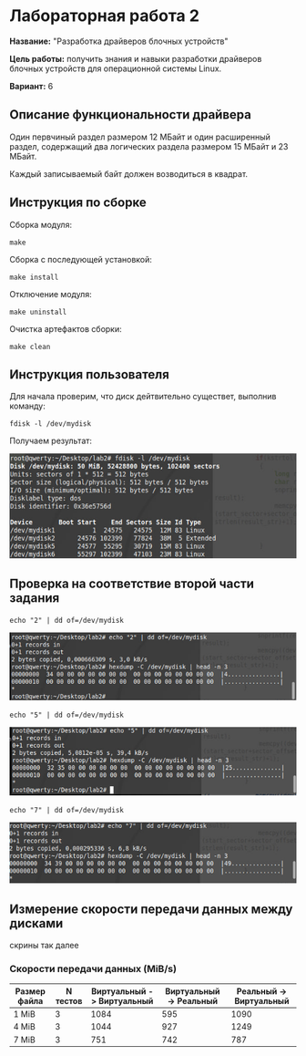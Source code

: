# Лабораторная работа 2

**Название:** "Разработка драйверов блочных устройств"

**Цель работы:** получить знания и навыки разработки драйверов блочных 
устройств для операционной системы Linux.

**Вариант:** 6

## Описание функциональности драйвера

Один первчиный раздел размером 12 МБайт и один расширенный раздел, содержащий два логических раздела размером 15 МБайт и 23 МБайт. 

Каждый записываемый байт должен возводиться в квадрат.
## Инструкция по сборке

Сборка модуля:

```
make
```

Сборка с последующей установкой:

```
make install
```

Отключение модуля:

```
make uninstall
```

Очистка артефактов сборки:

```
make clean
```

## Инструкция пользователя

Для начала проверим, что диск дейтвительно существет, выполнив команду:

```
fdisk -l /dev/mydisk
```

Получаем результат:

![imgs/fdisk.jpg](imgs/fdisk.jpg)

## Проверка на соответствие второй части задания

```
echo "2" | dd of=/dev/mydisk
```

![imgs/2-ка.jpg](imgs/2-ка.jpg)

```
echo "5" | dd of=/dev/mydisk
```

![imgs/5-ка.jpg](imgs/5-ка.jpg)

```
echo "7" | dd of=/dev/mydisk
```

![imgs/7.jpg](imgs/7.jpg)


## Измерение скорости передачи данных между дисками

скрины так далее


### Скорости передачи данных (MiB/s)

| Размер файла | N тестов | Виртуальный -> Виртуальный | Виртуальный -> Реальный | Реальный -> Виртуальный |
| ------------ | -------- | -------------------------- | ----------------------- | ----------------------- |
| 1 MiB        | 3        | 1084                       | 595                     | 1090                    |
| 4 MiB        | 3        | 1044                       | 927                     | 1249                    |
| 7 MiB        | 3        | 751                        | 742                     | 787                     |
